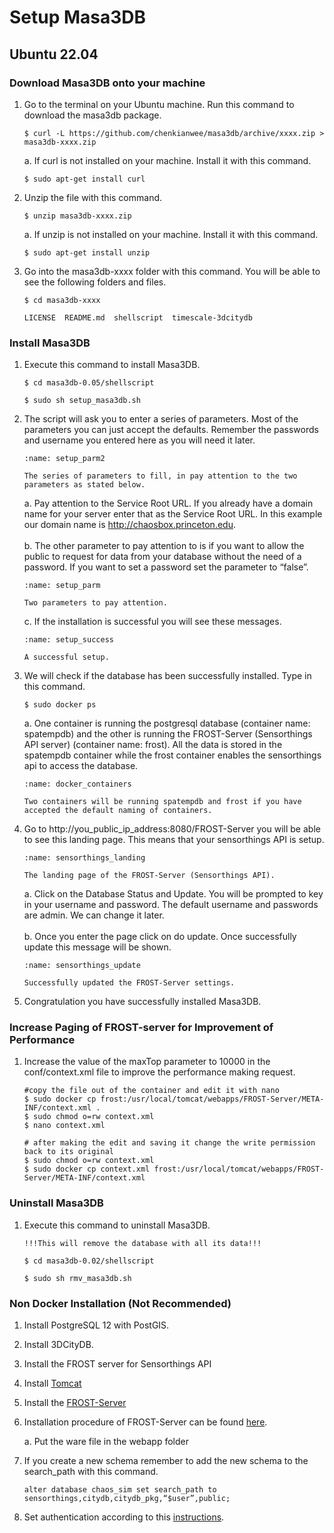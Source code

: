# Setup Masa3DB
## Ubuntu 22.04
### Download Masa3DB onto your machine
1. Go to the terminal on your Ubuntu machine. Run this command to download the masa3db package.
    ```
    $ curl -L https://github.com/chenkianwee/masa3db/archive/xxxx.zip > masa3db-xxxx.zip
    ```
    a. If curl is not installed on your machine. Install it with this command.
    ```
    $ sudo apt-get install curl
    ```
2. Unzip the file with this command.
    ```
    $ unzip masa3db-xxxx.zip
    ```
    a. If unzip is not installed on your machine. Install it with this command.
    ```
    $ sudo apt-get install unzip
    ```
3. Go into the masa3db-xxxx folder with this command. You will be able to see the following folders and files.
    ```
    $ cd masa3db-xxxx

    LICENSE  README.md  shellscript  timescale-3dcitydb
    ```
### Install Masa3DB
1. Execute this command to install Masa3DB.
    ```
    $ cd masa3db-0.05/shellscript

    $ sudo sh setup_masa3db.sh
    ```
2. The script will ask you to enter a series of parameters. Most of the parameters you can just accept the defaults. Remember the passwords and username you entered here as you will need it later.
    ```{figure} /_static/023setup/setup_parm2.png
    :name: setup_parm2

    The series of parameters to fill, in pay attention to the two parameters as stated below.
    ```
    a. Pay attention to the Service Root URL. If you already have a domain name for your server enter that as the Service Root URL. In this example our domain name is http://chaosbox.princeton.edu.
    <br/><br/>
    b. The other parameter to pay attention to is if you want to allow the public to request for data from your database without the need of a password. If you want to set a password set the parameter to “false”.
    ```{figure} /_static/023setup/setup_parm.png
    :name: setup_parm

    Two parameters to pay attention.
    ```
    c. If the installation is successful you will see these messages.
    ```{figure} /_static/023setup/setup_success.png
    :name: setup_success

    A successful setup.
    ```
3. We will check if the database has been successfully installed. Type in this command.
    ```
    $ sudo docker ps
    ```
    a. One container is running the postgresql database (container name: spatempdb) and the other is running the FROST-Server (Sensorthings API server) (container name: frost). All the data is stored in the spatempdb container while the frost container enables the sensorthings api to access the database.
    ```{figure} /_static/023setup/docker_containers.png
    :name: docker_containers

    Two containers will be running spatempdb and frost if you have accepted the default naming of containers.
    ```
4. Go to http://you_public_ip_address:8080/FROST-Server you will be able to see this landing page. This means that your sensorthings API is setup.
    ```{figure} /_static/023setup/sensorthings_landing.png
    :name: sensorthings_landing

    The landing page of the FROST-Server (Sensorthings API).
    ```
    a. Click on the Database Status and Update. You will be prompted to key in your username and password. The default username and passwords are admin. We can change it later.
    <br/><br/>
    b. Once you enter the page click on do update. Once successfully update this message will be shown.
    ```{figure} /_static/023setup/sensorthings_update.png
    :name: sensorthings_update

    Successfully updated the FROST-Server settings.
    ```
5. Congratulation you have successfully installed Masa3DB.

### Increase Paging of FROST-server for Improvement of Performance
1. Increase the value of the maxTop parameter to 10000 in the conf/context.xml file to improve the performance making request.
    ```
    #copy the file out of the container and edit it with nano
    $ sudo docker cp frost:/usr/local/tomcat/webapps/FROST-Server/META-INF/context.xml .
    $ sudo chmod o=rw context.xml
    $ nano context.xml

    # after making the edit and saving it change the write permission back to its original
    $ sudo chmod o=rw context.xml
    $ sudo docker cp context.xml frost:/usr/local/tomcat/webapps/FROST-Server/META-INF/context.xml
    ```

### Uninstall Masa3DB
1. Execute this command to uninstall Masa3DB.
    ```
    !!!This will remove the database with all its data!!!
    ```
    ```
    $ cd masa3db-0.02/shellscript

    $ sudo sh rmv_masa3db.sh
    ```
    
### Non Docker Installation (Not Recommended)
1. Install PostgreSQL 12 with PostGIS.
2. Install 3DCityDB.
3. Install the FROST server for Sensorthings API
4. Install [Tomcat](https://tomcat.apache.org/download-90.cgi)
5. Install the [FROST-Server](https://github.com/FraunhoferIOSB/FROST-Server)
6. Installation procedure of FROST-Server can be found [here](https://fraunhoferiosb.github.io/FROST-Server/deployment/postgresql.html ).

    a. Put the ware file in the webapp folder

7. If you create a new schema remember to add the new schema to the search_path with this command.
    ```
    alter database chaos_sim set search_path to sensorthings,citydb,citydb_pkg,“$user”,public;
    ```
8. Set authentication according to this [instructions](https://fraunhoferiosb.github.io/FROST-Server/settings/auth.html).
